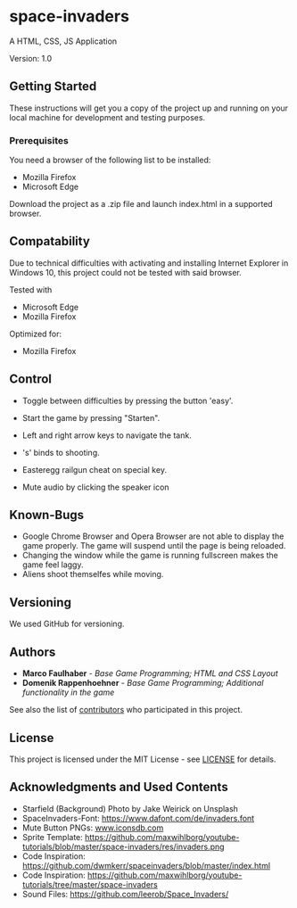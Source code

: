 # space-invaders

A HTML, CSS, JS Application

Version: 1.0

## Getting Started

These instructions will get you a copy of the project up and running on your local machine for development and testing purposes.

### Prerequisites

You need a browser of the following list to be installed:
* Mozilla Firefox
* Microsoft Edge

Download the project as a .zip file and launch index.html in a supported browser.

## Compatability

Due to technical difficulties with activating and installing Internet Explorer in Windows 10, this project could not be tested with said browser.

Tested with 
* Microsoft Edge
* Mozilla Firefox

Optimized for: 
* Mozilla Firefox

## Control

* Toggle between difficulties by pressing the button 'easy'.
* Start the game by pressing "Starten".

* Left and right arrow keys to navigate the tank.
* 's' binds to shooting.
* Easteregg railgun cheat on special key.

* Mute audio by clicking the speaker icon

## Known-Bugs

* Google Chrome Browser and Opera Browser are not able to display the game properly. The game will suspend until the page is being reloaded.
* Changing the window while the game is running fullscreen makes the game feel laggy.
* Aliens shoot themselfes while moving.

## Versioning

We used GitHub for versioning.

## Authors

* **Marco Faulhaber**       - *Base Game Programming; HTML and CSS Layout*
* **Domenik Rappenhoehner** - *Base Game Programming; Additional functionality in the game*

See also the list of [contributors](https://github.com/your/project/contributors) who participated in this project.

## License

This project is licensed under the MIT License - see [LICENSE](LICENSE) for details.

## Acknowledgments and Used Contents

* Starfield (Background) Photo by Jake Weirick on Unsplash
* SpaceInvaders-Font: https://www.dafont.com/de/invaders.font
* Mute Button PNGs: www.iconsdb.com
* Sprite Template: https://github.com/maxwihlborg/youtube-tutorials/blob/master/space-invaders/res/invaders.png
* Code Inspiration: https://github.com/dwmkerr/spaceinvaders/blob/master/index.html
* Code Inspiration: https://github.com/maxwihlborg/youtube-tutorials/tree/master/space-invaders
* Sound Files: https://github.com/leerob/Space_Invaders/
